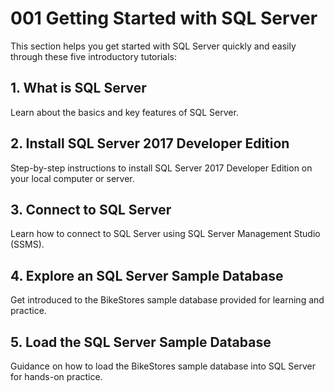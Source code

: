# 001 Getting Started with SQL Server

This section helps you get started with SQL Server quickly and easily through these five introductory tutorials:

## 1. What is SQL Server

Learn about the basics and key features of SQL Server.

## 2. Install SQL Server 2017 Developer Edition

Step-by-step instructions to install SQL Server 2017 Developer Edition on your local computer or server.

## 3. Connect to SQL Server

Learn how to connect to SQL Server using SQL Server Management Studio (SSMS).

## 4. Explore an SQL Server Sample Database

Get introduced to the BikeStores sample database provided for learning and practice.

## 5. Load the SQL Server Sample Database

Guidance on how to load the BikeStores sample database into SQL Server for hands-on practice.
